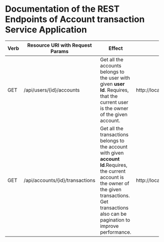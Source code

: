 # Documentation of the REST Endpoints of Account transaction Service Application
| Verb   | Resource URI with Request Params | Effect                                   |Example URL|
| ------ | -------------------------------- | ---------------------------------------- |----------------------------|
| GET    | /api/users/{id}/accounts                    | Get all the accounts belongs to the user with given **user Id**. Requires, that the current user is the owner of the given account.                    |http://localhost:8080/api/users/1/accounts|
| GET    | /api/accounts/{id}/transactions   | Get all the transactions belongs to the account with given **account Id**.Requires, the current account is the owner of the given transactions. Get transactions also can be pagination to improve performance. |http://localhost:8080/api/accounts/3/transactions|
